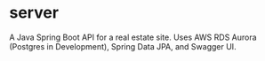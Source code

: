 # server

A Java Spring Boot API for a real estate site. Uses AWS RDS Aurora (Postgres in Development), Spring Data JPA, and Swagger UI.